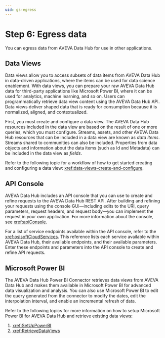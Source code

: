 ```yaml
---
uid: gs-egress
---
```


# Step 6: Egress data

You can egress data from AVEVA Data Hub for use in other applications.

## Data Views

Data views allow you to access subsets of data items from AVEVA Data Hub in data-driven applications, where the items can be used for data science enablement. With data views, you can prepare your raw AVEVA Data Hub data for third-party applications like Microsoft Power BI, where it can be used for analytics, machine learning, and so on. Users can programmatically retrieve data view content using the AVEVA Data Hub API. Data views deliver shaped data that is ready for consumption because it is normalized, aligned, and contextualized.

First, you must create and configure a data view. The AVEVA Data Hub resources included in the data view are based on the result of one or more queries, which you must configure. Streams, assets, and other AVEVA Data Hub resources that can be included in a data view are known as _data items_. Streams shared to communities can also be included. Properties from data objects and information about the data items (such as Id and Metadata) can be included in the data view as _fields_.

Refer to the following topic for a workflow of how to get started creating and configuring a data view: <xref:data-views-create-and-configure>.

## API Console

AVEVA Data Hub includes an API console that you can use to create and refine requests to the AVEVA Data Hub REST API. After building and refining your requests using the console GUI—including edits to the URI, query parameters, request headers, and request body—you can implement the request in your own application. For more information about the console, see <xref:apiConsole>.

For a list of service endpoints available within the API console, refer to the <xref:osisoftCloudServices>. This reference lists each service available within AVEVA Data Hub, their available endpoints, and their available parameters. Enter these endpoints and parameters into the API console to create and refine API requests.

## Microsoft Power BI

The AVEVA Data Hub Power BI Connector retrieves data views from AVEVA Data Hub and makes them available in Microsoft Power BI for advanced data visualization and analysis. You can also use Microsoft Power BI to edit the query generated from the connector to modify the dates, edit the interpolation interval, and enable an incremental refresh of data.

Refer to the following topics for more information on how to setup Microsoft Power BI for AVEVA Data Hub and retrieve existing data views:

1. <xref:SetUpPowerBI>
2. <xref:RetrieveDataViews>
